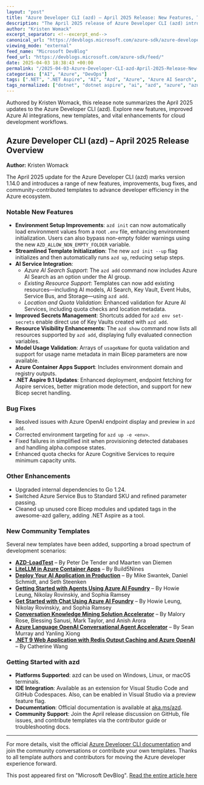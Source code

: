 ```yaml
---
layout: "post"
title: "Azure Developer CLI (azd) – April 2025 Release: New Features, Templates, and Enhancements"
description: "The April 2025 release of Azure Developer CLI (azd) introduces new features, improved AI integration, updated templates, and several bug fixes. The update offers enhanced environment setup, AI Search support, Key Vault integration, and new templates for AI and web development in the Azure ecosystem."
author: "Kristen Womack"
excerpt_separator: <!--excerpt_end-->
canonical_url: "https://devblogs.microsoft.com/azure-sdk/azure-developer-cli-azd-april-2025/"
viewing_mode: "external"
feed_name: "Microsoft DevBlog"
feed_url: "https://devblogs.microsoft.com/azure-sdk/feed/"
date: 2025-04-03 18:38:43 +00:00
permalink: "/2025-04-03-Azure-Developer-CLI-azd-April-2025-Release-New-Features-Templates-and-Enhancements.html"
categories: ["AI", "Azure", "DevOps"]
tags: [".NET", ".NET Aspire", "AI", "Azd", "Azure", "Azure AI Search", "Azure Container Apps", "Azure Developer CLI", "Azure OpenAI", "Azure SDK", "Bicep", "Codespaces", "DevOps", "Docker", "GitHub Codespaces", "Java", "JavaScript", "Key Vault", "Kubernetes", "News", "Python", "Templates", "Typescript", "VS Code"]
tags_normalized: ["dotnet", "dotnet aspire", "ai", "azd", "azure", "azure ai search", "azure container apps", "azure developer cli", "azure openai", "azure sdk", "bicep", "codespaces", "devops", "docker", "github codespaces", "java", "javascript", "key vault", "kubernetes", "news", "python", "templates", "typescript", "vs code"]
---
```


Authored by Kristen Womack, this release note summarizes the April 2025 updates to the Azure Developer CLI (azd). Explore new features, improved Azure AI integrations, new templates, and vital enhancements for cloud development workflows.<!--excerpt_end-->

## Azure Developer CLI (azd) – April 2025 Release Overview

**Author:** Kristen Womack

The April 2025 update for the Azure Developer CLI (azd) marks version 1.14.0 and introduces a range of new features, improvements, bug fixes, and community-contributed templates to advance developer efficiency in the Azure ecosystem.

### Notable New Features

- **Environment Setup Improvements**: `azd init` can now automatically load environment values from a root `.env` file, enhancing environment initialization. Users can also bypass non-empty folder warnings using the new `AZD_ALLOW_NON_EMPTY_FOLDER` variable.
- **Streamlined Template Initialization**: The new `azd init --up` flag initializes and then automatically runs `azd up`, reducing setup steps.
- **AI Service Integration**:
  - *Azure AI Search Support*: The `azd add` command now includes Azure AI Search as an option under the AI group.
  - *Existing Resource Support*: Templates can now add existing resources—including AI models, AI Search, Key Vault, Event Hubs, Service Bus, and Storage—using `azd add`.
  - *Location and Quota Validation*: Enhanced validation for Azure AI Services, including quota checks and location metadata.
- **Improved Secrets Management**: Shortcuts added for `azd env set-secrets` enable direct use of Key Vaults created with `azd add`.
- **Resource Visibility Enhancements**: The `azd show` command now lists all resources supported by `azd add`, displaying fully evaluated connection variables.
- **Model Usage Validation**: Arrays of `usageName` for quota validation and support for usage name metadata in main Bicep parameters are now available.
- **Azure Container Apps Support**: Includes environment domain and registry outputs.
- **.NET Aspire 9.1 Updates**: Enhanced deployment, endpoint fetching for Aspire services, better migration mode detection, and support for new Bicep secret handling.

### Bug Fixes

- Resolved issues with Azure OpenAI endpoint display and preview in `azd add`.
- Corrected environment targeting for `azd up -e <env>`.
- Fixed failures in simplified init when provisioning detected databases and handling alpha.compose states.
- Enhanced quota checks for Azure Cognitive Services to require minimum capacity units.

### Other Enhancements

- Upgraded internal dependencies to Go 1.24.
- Switched Azure Service Bus to Standard SKU and refined parameter passing.
- Cleaned up unused core Bicep modules and updated tags in the awesome-azd gallery, adding .NET Aspire as a tool.

### New Community Templates

Several new templates have been added, supporting a broad spectrum of development scenarios:

- **[AZD-LoadTest](https://github.com/maartenvandiemen/azd-loadtest/)** – By Peter De Tender and Maarten van Diemen
- **[LiteLLM in Azure Container Apps](https://github.com/Build5Nines/azd-litellm)** – By Build5Nines
- **[Deploy Your AI Application in Production](https://github.com/microsoft/Deploy-Your-AI-Application-In-Production)** – By Mike Swantek, Daniel Schmidt, and Seth Steenken
- **[Getting Started with Agents Using Azure AI Foundry](https://github.com/Azure-Samples/get-started-with-ai-agents)** – By Howie Leung, Nikolay Rovinskiy, and Sophia Ramsey
- **[Get Started with Chat Using Azure AI Foundry](https://github.com/Azure-Samples/get-started-with-ai-chat)** – By Howie Leung, Nikolay Rovinskiy, and Sophia Ramsey
- **[Conversation Knowledge Mining Solution Accelerator](https://github.com/microsoft/Conversation-Knowledge-Mining-Solution-Accelerator)** – By Malory Rose, Blessing Sanusi, Mark Taylor, and Anish Arora
- **[Azure Language OpenAI Conversational Agent Accelerator](https://github.com/Azure-Samples/Azure-Language-OpenAI-Conversational-Agent-Accelerator)** – By Sean Murray and Yanling Xiong
- **[.NET 9 Web Application with Redis Output Caching and Azure OpenAI](https://github.com/Azure-Samples/azure-redis-dalle-semantic-caching)** – By Catherine Wang

### Getting Started with azd

- **Platforms Supported**: azd can be used on Windows, Linux, or macOS terminals.
- **IDE Integration**: Available as an extension for Visual Studio Code and GitHub Codespaces. Also, can be enabled in Visual Studio via a preview feature flag.
- **Documentation**: Official documentation is available at [aka.ms/azd](https://aka.ms/azd).
- **Community Support**: Join the April release discussion on GitHub, file issues, and contribute templates via the contributor guide or troubleshooting docs.

---

For more details, visit the official [Azure Developer CLI documentation](https://aka.ms/azd) and join the community conversations or contribute your own templates. Thanks to all template authors and contributors for moving the Azure developer experience forward.

This post appeared first on "Microsoft DevBlog". [Read the entire article here](https://devblogs.microsoft.com/azure-sdk/azure-developer-cli-azd-april-2025/)
